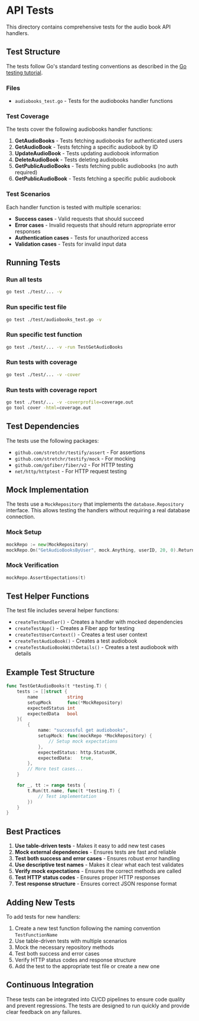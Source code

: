 # API Tests

This directory contains comprehensive tests for the audio book API handlers.

## Test Structure

The tests follow Go's standard testing conventions as described in the [Go testing tutorial](https://go.dev/doc/tutorial/add-a-test).

### Files

- `audiobooks_test.go` - Tests for the audiobooks handler functions

### Test Coverage

The tests cover the following audiobooks handler functions:

1. **GetAudioBooks** - Tests fetching audiobooks for authenticated users
2. **GetAudioBook** - Tests fetching a specific audiobook by ID
3. **UpdateAudioBook** - Tests updating audiobook information
4. **DeleteAudioBook** - Tests deleting audiobooks
5. **GetPublicAudioBooks** - Tests fetching public audiobooks (no auth required)
6. **GetPublicAudioBook** - Tests fetching a specific public audiobook

### Test Scenarios

Each handler function is tested with multiple scenarios:

- **Success cases** - Valid requests that should succeed
- **Error cases** - Invalid requests that should return appropriate error responses
- **Authentication cases** - Tests for unauthorized access
- **Validation cases** - Tests for invalid input data

## Running Tests

### Run all tests

```bash
go test ./test/... -v
```

### Run specific test file

```bash
go test ./test/audiobooks_test.go -v
```

### Run specific test function

```bash
go test ./test/... -v -run TestGetAudioBooks
```

### Run tests with coverage

```bash
go test ./test/... -v -cover
```

### Run tests with coverage report

```bash
go test ./test/... -v -coverprofile=coverage.out
go tool cover -html=coverage.out
```

## Test Dependencies

The tests use the following packages:

- `github.com/stretchr/testify/assert` - For assertions
- `github.com/stretchr/testify/mock` - For mocking
- `github.com/gofiber/fiber/v2` - For HTTP testing
- `net/http/httptest` - For HTTP request testing

## Mock Implementation

The tests use a `MockRepository` that implements the `database.Repository` interface. This allows testing the handlers without requiring a real database connection.

### Mock Setup

```go
mockRepo := new(MockRepository)
mockRepo.On("GetAudioBooksByUser", mock.Anything, userID, 20, 0).Return(audiobooks, 1, nil)
```

### Mock Verification

```go
mockRepo.AssertExpectations(t)
```

## Test Helper Functions

The test file includes several helper functions:

- `createTestHandler()` - Creates a handler with mocked dependencies
- `createTestApp()` - Creates a Fiber app for testing
- `createTestUserContext()` - Creates a test user context
- `createTestAudioBook()` - Creates a test audiobook
- `createTestAudioBookWithDetails()` - Creates a test audiobook with details

## Example Test Structure

```go
func TestGetAudioBooks(t *testing.T) {
    tests := []struct {
        name           string
        setupMock      func(*MockRepository)
        expectedStatus int
        expectedData   bool
    }{
        {
            name: "successful get audiobooks",
            setupMock: func(mockRepo *MockRepository) {
                // Setup mock expectations
            },
            expectedStatus: http.StatusOK,
            expectedData:   true,
        },
        // More test cases...
    }

    for _, tt := range tests {
        t.Run(tt.name, func(t *testing.T) {
            // Test implementation
        })
    }
}
```

## Best Practices

1. **Use table-driven tests** - Makes it easy to add new test cases
2. **Mock external dependencies** - Ensures tests are fast and reliable
3. **Test both success and error cases** - Ensures robust error handling
4. **Use descriptive test names** - Makes it clear what each test validates
5. **Verify mock expectations** - Ensures the correct methods are called
6. **Test HTTP status codes** - Ensures proper HTTP responses
7. **Test response structure** - Ensures correct JSON response format

## Adding New Tests

To add tests for new handlers:

1. Create a new test function following the naming convention `TestFunctionName`
2. Use table-driven tests with multiple scenarios
3. Mock the necessary repository methods
4. Test both success and error cases
5. Verify HTTP status codes and response structure
6. Add the test to the appropriate test file or create a new one

## Continuous Integration

These tests can be integrated into CI/CD pipelines to ensure code quality and prevent regressions. The tests are designed to run quickly and provide clear feedback on any failures.

